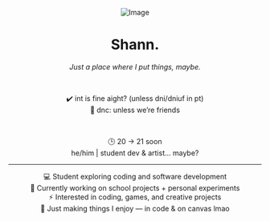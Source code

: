 <div align="center">
 
 ![Image](https://github.com/user-attachments/assets/6c04028c-d6ed-46a1-bed9-eb8a5362875a)


# Shann. 

*Just a place where I put things, maybe.*  

&nbsp;  

✔️ int is fine aight? (unless dni/dniuf in pt)  
🚫 dnc: unless we’re friends  

&nbsp;  

🕒 20 → 21 soon  
he/him | student dev & artist... maybe?  

---

💻 Student exploring coding and software development  
🚀 Currently working on school projects + personal experiments  
⚡ Interested in coding, games, and creative projects  
🌙 Just making things I enjoy — in code & on canvas lmao  

</div>
